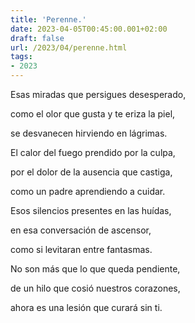 ```yaml
---
title: 'Perenne.'
date: 2023-04-05T00:45:00.001+02:00
draft: false
url: /2023/04/perenne.html
tags: 
- 2023
---
```


Esas miradas que persigues desesperado,

como el olor que gusta y te eriza la piel,

se desvanecen hirviendo en lágrimas.

  

El calor del fuego prendido por la culpa,

por el dolor de la ausencia que castiga,

como un padre aprendiendo a cuidar.

  

Esos silencios presentes en las huídas,

en esa conversación de ascensor,

como si levitaran entre fantasmas.

  

No son más que lo que queda pendiente,

de un hilo que cosió nuestros corazones,

ahora es una lesión que curará sin ti.